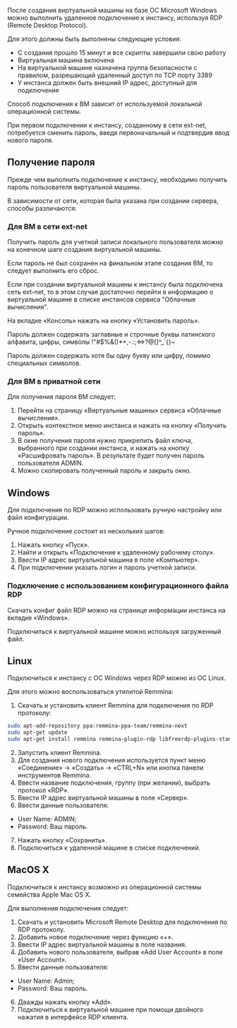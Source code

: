 После создания виртуальной машины на базе ОС Microsoft Windows можно выполнить удаленное подключение к инстансу, используя RDP (Remote Desktop Protocol).

Для этого должны быть выполнены следующие условия:

- С создания прошло 15 минут и все скрипты завершили свою работу
- Виртуальная машина включена
- На виртуальной машине назначена группа безопасности с правилом, разрешающий удаленный доступ по TCP порту 3389
- У инстанса должен быть внешний IP адрес, доступный для подключения

Способ подключения к ВМ зависит от используемой локальной операционной системы.

<warn>

При первом подключении к инстансу, созданному в сети ext-net, потребуется сменить пароль, введя первоначальный и подтвердив ввод нового пароля.

</warn>

## Получение пароля

Прежде чем выполнить подключение к инстансу, необходимо получить пароль пользователя виртуальной машины.

В зависимости от сети, которая была указана при создании сервера, способы различаются:

### Для ВМ в сети ext-net

Получить пароль для учетной записи локального пользователя можно на конечном шаге создания виртуальной машины.

Если пароль не был сохранен на финальном этапе создания ВМ, то следует выполнить его сброс.

Если при создании виртуальной машины к инстансу была подключена сеть ext-net, то в этом случае достаточно перейти в информацию о виртуальной машине в списке инстансов сервиса "Облачные вычисления".

На вкладке «Консоль» нажать на кнопку «Установить пароль».

<warn>

Пароль должен содержать заглавные и строчные буквы латинского алфавита, цифры, символы !"#$%&()\*+,-.:;<=>?@[]^\_\`{}~

</warn>

Пароль должен содержать хотя бы одну букву или цифру, помимо специальных символов.

### Для ВМ в приватной сети

Для получения пароля ВМ следует:

1. Перейти на страницу «Виртуальные машины» сервиса «Облачные вычисления».
2. Открыть контекстное меню инстанса и нажать на кнопку «Получить пароль».
3. В окне получения пароля нужно прикрепить файл ключа, выбранного при создании инстанса, и нажать на кнопку «Расшифровать пароль». В результате будет получен пароль пользователя ADMIN.
4. Можно скопировать полученный пароль и закрыть окно.

## Windows

Для подключения по RDP можно использовать ручную настройку или файл конфигурации.

Ручное подключение состоит из нескольких шагов:

1. Нажать кнопку «Пуск».
2.  Найти и открыть «Подключение к удаленному рабочему столу».
3. Ввести IP адрес виртуальной машина в поле «Компьютер».
4. При подключении указать логин и пароль учетной записи.

### Подключение с использованием конфигурационного файла RDP

Скачать конфиг файл RDP можно на странице информации инстанса на вкладке «Windows».

Подключиться к виртуальной машине можно используя загруженный файл.

## Linux

Подключиться к инстансу с ОС Windows через RDP можно из ОС Linux.

Для этого можно воспользоваться утилитой Remmina:

1. Скачать и установить клиент Remmina для подключения по RDP протоколу:

```bash
sudo apt-add-repository ppa:remmina-ppa-team/remmina-next
sudo apt-get update
sudo apt-get install remmina remmina-plugin-rdp libfreerdp-plugins-standard
```

2. Запустить клиент Remmina.
3. Для создания нового подключения используется пункт меню «Соединение» → «Создать» → «CTRL+N» или кнопка панели инструментов Remmina.
4. Ввести название подключения, группу (при желании), выбрать протокол «RDP».
5. Ввести IP адрес виртуальной машины в поле «Сервер».
6. Ввести данные пользователя:

- User Name: ADMIN;
- Password: Ваш пароль.

7. Нажать кнопку «Сохранить».
8. Подключиться к удаленной машине в списке подключений.

## MacOS X

Подключиться к инстансу возможно из операционной системы семейства Apple Mac OS X.

Для выполнения подключения следует:

1. Скачать и установить Microsoft Remote Desktop для подключения по RDP протоколу.
2. Добавить новое подключение через функцию «+».
3. Ввести IP адрес виртуальной машины в поле названия.
4. Добавить нового пользователя, выбрав «Add User Account» в поле «User Account».
5. Ввести данные пользователя:

- User Name: Admin;
- Password: Ваш пароль.

6. Дважды нажать кнопку «Add».
7. Подключиться к виртуальной машине при помощи двойного нажатия в интерфейсе RDP клиента.
